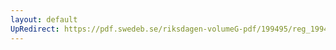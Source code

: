 ```yaml
---
layout: default
UpRedirect: https://pdf.swedeb.se/riksdagen-volumeG-pdf/199495/reg_199495_KU.pdf
---
```

